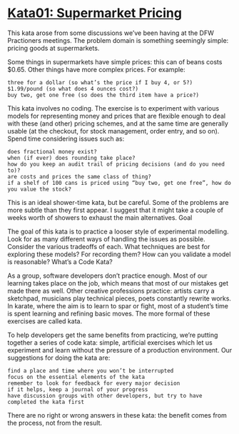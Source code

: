 

# [Kata01: Supermarket Pricing](http://codekata.com/kata/kata01-supermarket-pricing/)

This kata arose from some discussions we’ve been having at the DFW Practioners meetings. The problem domain is something seemingly simple: pricing goods at supermarkets.

Some things in supermarkets have simple prices: this can of beans costs $0.65. Other things have more complex prices. For example:

    three for a dollar (so what’s the price if I buy 4, or 5?)
    $1.99/pound (so what does 4 ounces cost?)
    buy two, get one free (so does the third item have a price?)

This kata involves no coding. The exercise is to experiment with various models for representing money and prices that are flexible enough to deal with these (and other) pricing schemes, and at the same time are generally usable (at the checkout, for stock management, order entry, and so on). Spend time considering issues such as:

    does fractional money exist?
    when (if ever) does rounding take place?
    how do you keep an audit trail of pricing decisions (and do you need to)?
    are costs and prices the same class of thing?
    if a shelf of 100 cans is priced using “buy two, get one free”, how do you value the stock?

This is an ideal shower-time kata, but be careful. Some of the problems are more subtle than they first appear. I suggest that it might take a couple of weeks worth of showers to exhaust the main alternatives.
Goal

The goal of this kata is to practice a looser style of experimental modelling. Look for as many different ways of handling the issues as possible. Consider the various tradeoffs of each. What techniques are best for exploring these models? For recording them? How can you validate a model is reasonable?
What’s a Code Kata?

As a group, software developers don’t practice enough. Most of our learning takes place on the job, which means that most of our mistakes get made there as well. Other creative professions practice: artists carry a sketchpad, musicians play technical pieces, poets constantly rewrite works. In karate, where the aim is to learn to spar or fight, most of a student’s time is spent learning and refining basic moves. The more formal of these exercises are called kata.

To help developers get the same benefits from practicing, we’re putting together a series of code kata: simple, artificial exercises which let us experiment and learn without the pressure of a production environment. Our suggestions for doing the kata are:

    find a place and time where you won’t be interrupted
    focus on the essential elements of the kata
    remember to look for feedback for every major decision
    if it helps, keep a journal of your progress
    have discussion groups with other developers, but try to have completed the kata first

There are no right or wrong answers in these kata: the benefit comes from the process, not from the result.
